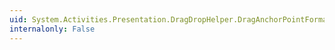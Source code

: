 ```yaml
---
uid: System.Activities.Presentation.DragDropHelper.DragAnchorPointFormat
internalonly: False
---
```

